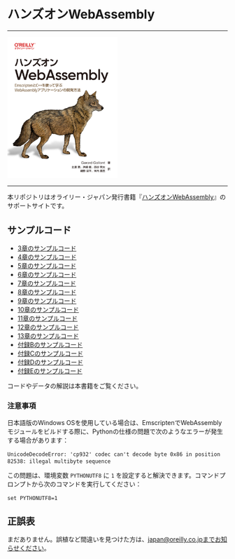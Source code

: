 # ハンズオンWebAssembly

---

<img src="webassembly_cvr.jpg" width="50%">

---

本リポジトリはオライリー・ジャパン発行書籍『[ハンズオンWebAssembly](https://www.oreilly.co.jp/books/9784814400102/)』のサポートサイトです。


## サンプルコード

* [3章のサンプルコード](./Chapter%203/)
* [4章のサンプルコード](./Chapter%204/)
* [5章のサンプルコード](./Chapter%205/)
* [6章のサンプルコード](./Chapter%206/)
* [7章のサンプルコード](./Chapter%207/)
* [8章のサンプルコード](./Chapter%208/)
* [9章のサンプルコード](./Chapter%209/)
* [10章のサンプルコード](./Chapter%2010/)
* [11章のサンプルコード](./Chapter%2011/)
* [12章のサンプルコード](./Chapter%2012/)
* [13章のサンプルコード](./Chapter%2013/)
* [付録Bのサンプルコード](./Appendix%20B/)
* [付録Cのサンプルコード](./Appendix%20C/)
* [付録Dのサンプルコード](./Appendix%20D/)
* [付録Eのサンプルコード](./Appendix%20E/)

コードやデータの解説は本書籍をご覧ください。

### 注意事項
日本語版のWindows OSを使用している場合は、EmscriptenでWebAssemblyモジュールをビルドする際に、Pythonの仕様の問題で次のようなエラーが発生する場合があります：

```
UnicodeDecodeError: 'cp932' codec can't decode byte 0x86 in position 82538: illegal multibyte sequence
```

この問題は、環境変数 `PYTHONUTF8` に `1` を設定すると解決できます。コマンドプロンプトから次のコマンドを実行してください：

```
set PYTHONUTF8=1
```

## 正誤表

まだありません。誤植など間違いを見つけた方は、japan@oreilly.co.jpまでお知らせください。

